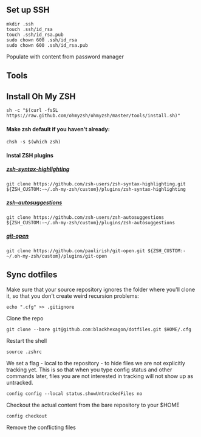 ## Set up SSH
```
mkdir .ssh
touch .ssh/id_rsa
touch .ssh/id_rsa.pub
sudo chown 600 .ssh/id_rsa
sudo chown 600 .ssh/id_rsa.pub
```
Populate with content from password manager

## Tools


## Install Oh My ZSH

```
sh -c "$(curl -fsSL https://raw.github.com/ohmyzsh/ohmyzsh/master/tools/install.sh)"
```

#### Make zsh default if you haven't already:
```
chsh -s $(which zsh)
```

#### Instal ZSH plugins
##### [zsh-syntax-highlighting](https://github.com/zsh-users/zsh-syntax-highlighting)
```
git clone https://github.com/zsh-users/zsh-syntax-highlighting.git ${ZSH_CUSTOM:-~/.oh-my-zsh/custom}/plugins/zsh-syntax-highlighting
```
##### [zsh-autosuggestions](https://github.com/zsh-users/zsh-autosuggestions/tree/master)
```
git clone https://github.com/zsh-users/zsh-autosuggestions ${ZSH_CUSTOM:-~/.oh-my-zsh/custom}/plugins/zsh-autosuggestions
```
##### [git-open](https://github.com/paulirish/git-open)
```
git clone https://github.com/paulirish/git-open.git ${ZSH_CUSTOM:-~/.oh-my-zsh/custom}/plugins/git-open
```


## Sync dotfiles

Make sure that your source repository ignores the folder where you'll clone it, so that you don't create weird recursion problems:
```
echo ".cfg" >> .gitignore
```

Clone the repo
```
git clone --bare git@github.com:blackhexagon/dotfiles.git $HOME/.cfg
```

Restart the shell
```
source .zshrc
```

We set a flag - local to the repository - to hide files we are not explicitly tracking yet. This is so that when you type config status and other commands later, files you are not interested in tracking will not show up as untracked.
```
config config --local status.showUntrackedFiles no
```
Checkout the actual content from the bare repository to your $HOME
```
config checkout
```
Remove the conflicting files
